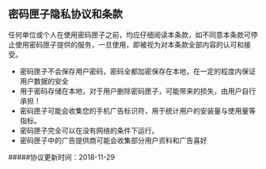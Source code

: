 ## 密码匣子隐私协议和条款
任何单位或个人在使用密码匣子之前，均应仔细阅读本条款，如不同意本条款可停止使用密码匣子提供的服务，一旦使用，即被视为对本条款全部内容的认可和接受。 

* 密码匣子不会保存用户密码，密码全都加密保存在本地，在一定的程度内保证用户数据的安全
* 用于密码存储在本地，对于用户删除密码匣子，可能带来的损失，由用户自行承担！
* 密码匣子可能会收集您的手机广告标识符，用于统计用户的安装量与使用量等指标。
* 密码匣子完全可以在没有网络的条件下运行。
* 密码匣子中的广告提供商可能会收集部分用户资料和广告喜好

#####协议更新时间：2018-11-29
